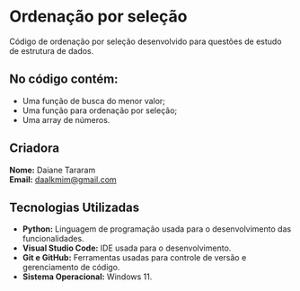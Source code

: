 # Ordenação por seleção

Código de ordenação por seleção desenvolvido para questões de estudo de estrutura de dados. 

## No código contém:
- Uma função de busca do menor valor;
- Uma função para ordenação por seleção;
- Uma array de números.

## Criadora

**Nome:** Daiane Tararam  
**Email:** daalkmim@gmail.com 

## Tecnologias Utilizadas

- **Python:** Linguagem de programação usada para o desenvolvimento das funcionalidades.
- **Visual Studio Code:** IDE usada para o desenvolvimento.
- **Git e GitHub:** Ferramentas usadas para controle de versão e gerenciamento de código.
- **Sistema Operacional:** Windows 11.
